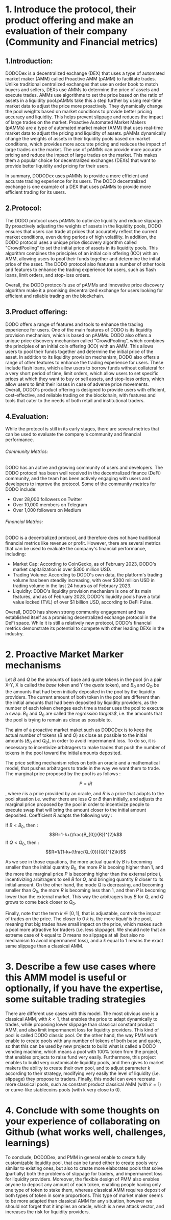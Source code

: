 



# 1. Introduce the protocol, their product offering and make an evaluation of their company (Community and Financial metrics)

## 1.Introduction:
DODODex is a decentralized exchange (DEX) that uses a type of automated market maker (AMM) called Proactive AMM (pAMM) to facilitate trades.
Unlike traditional centralized exchanges that use an order book to match buyers and sellers, DEXs use AMMs to determine the price of assets and execute trades. AMMs use algorithms to set the price based on the ratio of assets in a liquidity pool.pAMMs take this a step further by using real-time market data to adjust the price more proactively. They dynamically change the pool weights based on market conditions to provide better pricing accuracy and liquidity. This helps prevent slippage and reduces the impact of large trades on the market.
Proactive Automated Market Makers (pAMMs) are a type of automated market maker (AMM) that uses real-time market data to adjust the pricing and liquidity of assets. pAMMs dynamically change the weights of assets in their liquidity pools based on market conditions, which provides more accurate pricing and reduces the impact of large trades on the market.
The use of pAMMs can provide more accurate pricing and reduce the impact of large trades on the market. This makes them a popular choice for decentralized exchanges (DEXs) that want to provide better liquidity and pricing for their users. 

In summary, DODODex uses pAMMs to provide a more efficient and accurate trading experience for its users. The DODO decentralized exchange is one example of a DEX that uses pAMMs to provide more efficient trading for its users.

## 2.Protocol: 
The DODO protocol uses pAMMs to optimize liquidity and reduce slippage. By proactively adjusting the weights of assets in the liquidity pools, DODO ensures that users can trade at prices that accurately reflect the current market conditions, even during periods of high volatility.
In addition, the DODO protocol uses a unique price discovery algorithm called "CrowdPooling" to set the initial price of assets in its liquidity pools. This algorithm combines the principles of an initial coin offering (ICO) with an AMM, allowing users to pool their funds together and determine the initial price of the asset.
The DODO protocol also features a number of other tools and features to enhance the trading experience for users, such as flash loans, limit orders, and stop-loss orders.

Overall, the DODO protocol's use of pAMMs and innovative price discovery algorithm make it a promising decentralized exchange for users looking for efficient and reliable trading on the blockchain.

## 3.Product offering:
DODO offers a range of features and tools to enhance the trading experience for users.
One of the main features of DODO is its liquidity provision mechanism, which is based on pAMMs.
DODO also offers a unique price discovery mechanism called "CrowdPooling", which combines the principles of an initial coin offering (ICO) with an AMM. This allows users to pool their funds together and determine the initial price of the asset.
In addition to its liquidity provision mechanism, DODO also offers a range of other features to enhance the trading experience for users. These include flash loans, which allow users to borrow funds without collateral for a very short period of time, limit orders, which allow users to set specific prices at which they want to buy or sell assets, and stop-loss orders, which allow users to limit their losses in case of adverse price movements.
Overall, DODO's product offering is designed to provide users with efficient, cost-effective, and reliable trading on the blockchain, with features and tools that cater to the needs of both retail and institutional traders.

## 4.Evaluation:

While the protocol is still in its early stages, there are several metrics that can be used to evaluate the company's community and financial performance.

###### Community Metrics:

DODO has an active and growing community of users and developers. The DODO protocol has been well received in the decentralized finance (DeFi) community, and the team has been actively engaging with users and developers to improve the protocol. Some of the community metrics for DODO include:

   + Over 28,000 followers on Twitter
   + Over 10,000 members on Telegram
   + Over 1,000 followers on Medium

###### Financial Metrics:

DODO is a decentralized protocol, and therefore does not have traditional financial metrics like revenue or profit. However, there are several metrics that can be used to evaluate the company's financial performance, including:

   + Market Cap: According to CoinGecko, as of February 2023, DODO's market capitalization is over $300 million USD.
   + Trading Volume: According to DODO's own data, the platform's trading volume has been steadily increasing, with over $300 million USD in trading volume in the last 24 hours as of February 2023.
   + Liquidity: DODO's liquidity provision mechanism is one of its main features, and as of February 2023, DODO's liquidity pools have a total value locked (TVL) of over $1 billion USD, according to DeFi Pulse.

Overall, DODO has shown strong community engagement and has established itself as a promising decentralized exchange protocol in the DeFi space. While it is still a relatively new protocol, DODO's financial metrics demonstrate its potential to compete with other leading DEXs in the industry.

# 2. Proactive Market Marker mechanisms


Let $B$ and $Q$ be the amounts of base and quote tokens in the pool (in a pair X-Y, X is called the *base* token and Y the *quote* token), and $B_{0}$ and $Q_{O}$ be the amounts that had been initially deposited in the pool by the liquidity providers. The current amount of both token in the pool are different than the initial amounts that had been deposited by liquidity providers, as the number of each token chenges each time a trader uses the pool to execute a swap. $B_{0}$ and $Q_{0}$ are called the *regression targets$*, i.e. the amounts that the pool is trying to remain as close as possible to. 

The aim of a proactive market maket such as DODODex is to keep the actual number of tokens ($B$ and $Q$) as close as possible to the initial amounts ($B_{0}$ and $Q_{0}$), in order to avoid impermanent loss. To do so, it is necessary to incentivize arbitragers to make trades that push the number of tokens in the pool toward the initial amounts deposited. 

The price setting mechanism relies on both an oracle and a mathematical model, that pushes arbitragers to trade in the way we want them to trade. The marginal price proposed by the pool is as follows : 

$$P=iR$$

, where $i$ is a price provided by an oracle, and $R$ is a price that adapts to the pool situation i.e. wether there are less $Q$ or $B$ than initially, and adjusts the marginal price proposed by the pool in order to incentivize people to execute swap that will bring the amount closer to the initial amount deposited. Coefficient $R$ adapts the following way : 

If $B < B_{0}$, then : $$R=1-k+(\frac{B_{0}}{B})^{2}k$$
If $Q < Q_{0}$, then : $$R=1/(1-k+(\frac{Q_{0}}{Q})^{2}k)$$

As we see in those equations, the more actual quantity $B$ is becoming smaller than the initial quantity $B_{0}$, the more $R$ is becoing higher than 1, and the more the marginal price $P$ is becoming higher than the external price $i$, incentivizing arbitragers to sell $B$ for $Q$, and bringing quantity $B$ closer to its initial amount. On the other hand, the mode $Q$ is decreasing, and becoming smaller than $Q_{0}$, the more $R$ is becoming less than 1, and then $P$ is becoming lower than the external market. This way the arbitragers buy $B$ for $Q$, and $Q$ grows to come back closer to $Q_{0}$. 

Finally, note that the term $k \in [0,1]$, that is adjustable, controls the impact of trades on the price. The closer to 0 $k$ is, the more *liquid* is the pool, meaning that big trades have small impact on the price, which makes such a pool more attractive for traders (i.e. less slippage). We should note that an extreme case of $k$ equal to O means no slippage at all (but also no mechanism to avoid impermanent loss), and a $k$ equal to $1$ means the exact same slippage than a classical AMM. 


# 3. Describe a few use cases where this AMM model is useful or optionally, if you have the expertise, some suitable trading strategies

There are different use cases with this model. The most obvious one is a classical AMM, with $k < 1$, that enables the price to adapt dynamically to trades, while proposing lower slippage than classical constant product AMM, and also limit impermanent loss for liquidity providers. This kind of pool is called DODO classic pool. 
On the other hand, the way PMM work enable to create pools with any number of tokens of both base and quote, so that this can be used by new projects to build what is called a DODO vending machine, which means a pool with 100% token from the project, that enables projects to raise fund very easily. 
Furthermore, this project enables to build very customisable liquidity pools, and then gives to market makers the ability to create their own pool, and to adjust parameter $k$ according to their strategy, modifying  very easily the level of liquidity (i.e. slippage) they propose to traders. 
Finally, this model can even recreate more classical pools, such as constant product classical AMM (with $k=1$) or curve-like stablecoins pools (with k very close to 0). 


# 4. Conclude with some thoughts on your experience of collaborating on Github (what works well, challenges, learnings)

To conclude, DODODex, and PMM in general enable to create fully customizable liquidity pool, that can be tuned either to create pools very similar to existing ones, but also to create more elaborates pools that solve (partially) both the problems of slippage for traders, and impermanent loss for liquidity providers. Moreover, the flexible design of PMM also enables anyone to deposit any amount of each token, enabling people having only one type of token to stake them, whereas classical AMM requires deposit of both types of token in some proportions. 
This type of market maker seems to be more adapted than classical AMM for any situation, however we should not forget that it implies an oracle, which is a new attack vector, and increases the risk for liquidity providers. 


